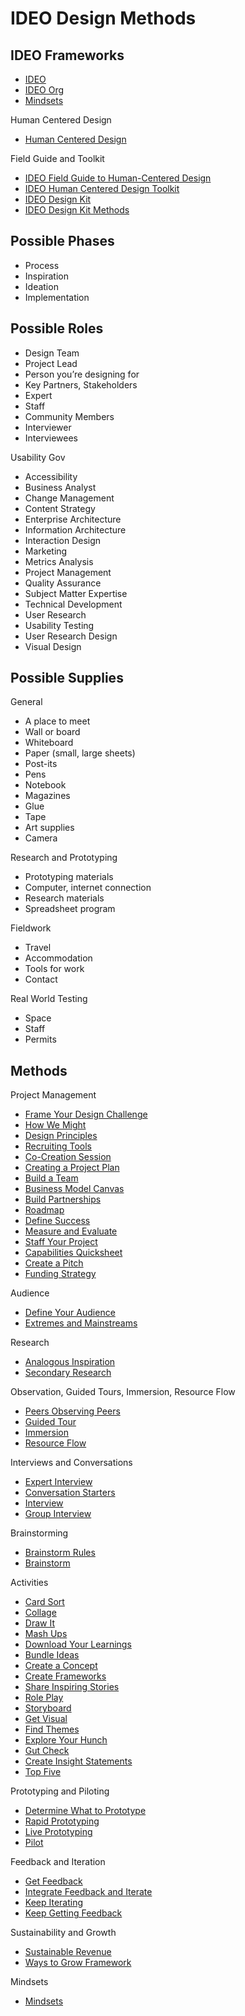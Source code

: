 # IDEO Design Methods

## IDEO Frameworks

*   [IDEO](http://www.ideo.com)
*   [IDEO Org](http://www.ideo.org)
*   [Mindsets](http://www.designkit.org/mindsets)

Human Centered Design
*   [Human Centered Design](http://www.designkit.org/human-centered-design)

Field Guide and Toolkit
*   [IDEO Field Guide to Human-Centered Design](http://www.designkit.org/resources/1) 
*   [IDEO Human Centered Design Toolkit](http://d1r3w4d5z5a88i.cloudfront.net/assets/toolkit/IDEO.org_HCD_ToolKit_English-5fef26ba5fa5761a3b021057d1d4a851.pdf) 
*   [IDEO Design Kit](http://www.designkit.org)
*   [IDEO Design Kit Methods](http://www.designkit.org/methods)

## Possible Phases

* Process
* Inspiration
* Ideation
* Implementation

## Possible Roles

* Design Team
* Project Lead
* Person you’re designing for
* Key Partners, Stakeholders
* Expert
* Staff
* Community Members
* Interviewer
* Interviewees

Usability Gov
* Accessibility
* Business Analyst
* Change Management
* Content Strategy
* Enterprise Architecture
* Information Architecture
* Interaction Design
* Marketing
* Metrics Analysis
* Project Management
* Quality Assurance
* Subject Matter Expertise
* Technical Development
* User Research
* Usability Testing
* User Research Design
* Visual Design

## Possible Supplies

General
* A place to meet
* Wall or board
* Whiteboard
* Paper (small, large sheets)
* Post-its
* Pens
* Notebook
* Magazines
* Glue
* Tape
* Art supplies
* Camera 

Research and Prototyping
* Prototyping materials
* Computer, internet connection
* Research materials
* Spreadsheet program

Fieldwork
* Travel
* Accommodation
* Tools for work
* Contact

Real World Testing
* Space
* Staff
* Permits

## Methods

Project Management
*   [Frame Your Design Challenge](http://www.designkit.org/methods/60)
*   [How We Might](http://www.designkit.org/methods/3)
*   [Design Principles](http://www.designkit.org/methods/27)
*   [Recruiting Tools](http://www.designkit.org/methods/22)
*   [Co-Creation Session](http://www.designkit.org/methods/33)
*   [Creating a Project Plan](http://www.designkit.org/methods/9)
*   [Build a Team](http://www.designkit.org/methods/10)
*   [Business Model Canvas](http://www.designkit.org/methods/41)
*   [Build Partnerships](http://www.designkit.org/methods/17)
*   [Roadmap](http://www.designkit.org/methods/7)
*   [Define Success](http://www.designkit.org/methods/55)
*   [Measure and Evaluate](http://www.designkit.org/methods/40)
*   [Staff Your Project](http://www.designkit.org/methods/56)
*   [Capabilities Quicksheet](http://www.designkit.org/methods/39)
*   [Create a Pitch](http://www.designkit.org/methods/37)
*   [Funding Strategy](http://www.designkit.org/methods/54)

Audience
*   [Define Your Audience](http://www.designkit.org/methods/11)
*   [Extremes and Mainstreams](http://www.designkit.org/methods/45)

Research
*   [Analogous Inspiration](http://www.designkit.org/methods/6)
*   [Secondary Research](http://www.designkit.org/methods/21)

Observation, Guided Tours, Immersion, Resource Flow
*   [Peers Observing Peers](http://www.designkit.org/methods/47)
*   [Guided Tour](http://www.designkit.org/methods/46)
*   [Immersion](http://www.designkit.org/methods/23)
*   [Resource Flow](http://www.designkit.org/methods/61)

Interviews and Conversations
*   [Expert Interview](http://www.designkit.org/methods/43)
*   [Conversation Starters](http://www.designkit.org/methods/44)
*   [Interview](http://www.designkit.org/methods/2)
*   [Group Interview](http://www.designkit.org/methods/20)

Brainstorming
*   [Brainstorm Rules](http://www.designkit.org/methods/28)
*   [Brainstorm](http://www.designkit.org/methods/1)

Activities
*   [Card Sort](http://www.designkit.org/methods/24)
*   [Collage](http://www.designkit.org/methods/25)
*   [Draw It](http://www.designkit.org/methods/49)
*   [Mash Ups](http://www.designkit.org/methods/29)
*   [Download Your Learnings](http://www.designkit.org/methods/12)
*   [Bundle Ideas](http://www.designkit.org/methods/30)
*   [Create a Concept](http://www.designkit.org/methods/31)
*   [Create Frameworks](http://www.designkit.org/methods/14)
*   [Share Inspiring Stories](http://www.designkit.org/methods/13)
*   [Role Play](http://www.designkit.org/methods/36)
*   [Storyboard](http://www.designkit.org/methods/35)
*   [Get Visual](http://www.designkit.org/methods/53)
*   [Find Themes](http://www.designkit.org/methods/5)
*   [Explore Your Hunch](http://www.designkit.org/methods/32)
*   [Gut Check](http://www.designkit.org/methods/42)
*   [Create Insight Statements](http://www.designkit.org/methods/62)
*   [Top Five](http://www.designkit.org/methods/15)

Prototyping and Piloting
*   [Determine What to Prototype](http://www.designkit.org/methods/34)
*   [Rapid Prototyping](http://www.designkit.org/methods/26)
*   [Live Prototyping](http://www.designkit.org/methods/18)
*   [Pilot](http://www.designkit.org/methods/8)

Feedback and Iteration
*   [Get Feedback](http://www.designkit.org/methods/57)
*   [Integrate Feedback and Iterate](http://www.designkit.org/methods/4)
*   [Keep Iterating](http://www.designkit.org/methods/19)
*   [Keep Getting Feedback](http://www.designkit.org/methods/59)

Sustainability and Growth
*   [Sustainable Revenue](http://www.designkit.org/methods/16)
*   [Ways to Grow Framework](http://www.designkit.org/methods/38)

Mindsets
*   [Mindsets](http://www.designkit.org/mindsets)
